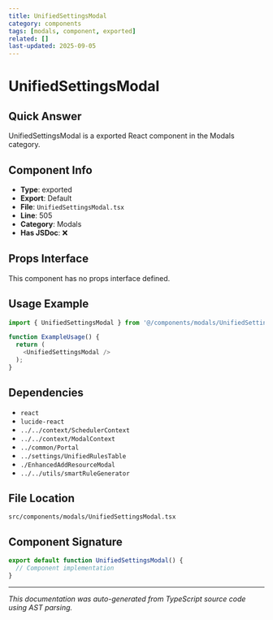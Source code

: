```yaml
---
title: UnifiedSettingsModal
category: components
tags: [modals, component, exported]
related: []
last-updated: 2025-09-05
---
```


# UnifiedSettingsModal

## Quick Answer
UnifiedSettingsModal is a exported React component in the Modals category.

## Component Info

- **Type**: exported
- **Export**: Default
- **File**: `UnifiedSettingsModal.tsx`
- **Line**: 505
- **Category**: Modals
- **Has JSDoc**: ❌

## Props Interface

This component has no props interface defined.

## Usage Example

```typescript
import { UnifiedSettingsModal } from '@/components/modals/UnifiedSettingsModal';

function ExampleUsage() {
  return (
    <UnifiedSettingsModal />
  );
}
```

## Dependencies


- `react`
- `lucide-react`
- `../../context/SchedulerContext`
- `../../context/ModalContext`
- `../common/Portal`
- `../settings/UnifiedRulesTable`
- `./EnhancedAddResourceModal`
- `../../utils/smartRuleGenerator`


## File Location

`src/components/modals/UnifiedSettingsModal.tsx`

## Component Signature

```typescript
export default function UnifiedSettingsModal() { 
  // Component implementation
}
```

---

*This documentation was auto-generated from TypeScript source code using AST parsing.*